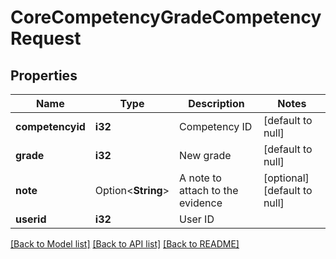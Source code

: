 # CoreCompetencyGradeCompetencyRequest

## Properties

Name | Type | Description | Notes
------------ | ------------- | ------------- | -------------
**competencyid** | **i32** | Competency ID | [default to null]
**grade** | **i32** | New grade | [default to null]
**note** | Option<**String**> | A note to attach to the evidence | [optional][default to null]
**userid** | **i32** | User ID | 

[[Back to Model list]](../README.md#documentation-for-models) [[Back to API list]](../README.md#documentation-for-api-endpoints) [[Back to README]](../README.md)


